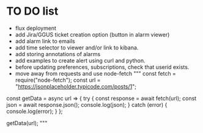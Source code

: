 # TO DO list

* flux deployment
* add Jira/GGUS ticket creation option (button in alarm viewer)
* add alarm link to emails
* add time selector to viewer and/or link to kibana.
* add storing annotations of alarms
* add examples to create alert using curl and python. 
* before updating preferences, subscriptions, check that userid exists.
* move away from requests and use node-fetch
"""
const fetch = require("node-fetch");
const url = "https://jsonplaceholder.typicode.com/posts/1";

const getData = async url => {
  try {
    const response = await fetch(url);
    const json = await response.json();
    console.log(json);
  } catch (error) {
    console.log(error);
  }
};

getData(url);
"""